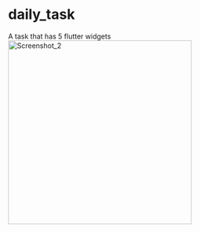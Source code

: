 # daily_task

A task that has 5 flutter widgets
<img width="374" alt="Screenshot_2" src="https://github.com/Randy-JRA/Skye8_internship_task/assets/100743864/b41d4c8b-4813-4e3d-88dc-1b8304efee0a">
